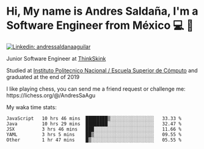 # Hi, My name is Andres Saldaña, I'm a Software Engineer from México :computer: :boy:

[![Linkedin: andressaldanaaguilar](https://img.shields.io/badge/-andressaldanaaguilar-blue?style=flat-square&logo=Linkedin&logoColor=white&link=https://www.linkedin.com/in/thaianebraga/)](https://www.linkedin.com/in/andressaldanaaguilar)

<p>Junior Software Engineer at <a href="https://www.thinkskink.com/">ThinkSkink</a></p>
<p>Studied at <a href="https://en.wikipedia.org/wiki/ESCOM">Instituto Politecnico Nacional / Escuela Superior de Cómputo</a> and graduated at the end of 2019</p>
<p>I like playing chess, you can send me a friend request or challenge me: https://lichess.org/@/AndresSaAgu</p>

<p> My waka time stats: </p>

<!--START_SECTION:waka-->
```text
JavaScript   10 hrs 46 mins  ████████▒░░░░░░░░░░░░░░░░   33.33 % 
Java         10 hrs 29 mins  ████████░░░░░░░░░░░░░░░░░   32.47 % 
JSX          3 hrs 46 mins   ███░░░░░░░░░░░░░░░░░░░░░░   11.66 % 
YAML         3 hrs 5 mins    ██▒░░░░░░░░░░░░░░░░░░░░░░   09.55 % 
Other        1 hr 47 mins    █▒░░░░░░░░░░░░░░░░░░░░░░░   05.55 % 
```
<!--END_SECTION:waka-->
